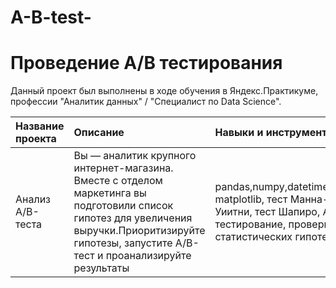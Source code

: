 # А-B-test-


# Проведение А/B тестирования 

Данный проект был выполнены в ходе обучения в Яндекс.Практикуме, профессии "Аналитик данных" / "Специалист по Data Science".

| Название проекта | Описание | Навыки и инструменты | 
| :---------------------- | :---------------------- | :---------------------- |
| Анализ A/B-теста| Вы — аналитик крупного интернет-магазина. Вместе с отделом маркетинга вы подготовили список гипотез для увеличения выручки.Приоритизируйте гипотезы, запустите A/B-тест и проанализируйте результаты | pandas,numpy,datetime,stats, matplotlib, тест Манна-Уиитни, тест Шапиро, A/B-тестирование, проверка статистических гипотез|

